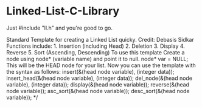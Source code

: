 # Linked-List-C-Library
Just #include "ll.h" and you're good to go.

Standard Template for creating a Linked List quicky.  Credit: Debasis Sidkar
Functions include:
    1. Insertion (including Head)
    2. Deletion
    3. Display
    4. Reverse
    5. Sort (Ascending, Descending)
To use this template
       Create a node using node* (variable name) and point it to null.
       node* var = NULL;
       This will be the HEAD node for your list.
    Now you can use the template with the syntax as follows:
    insert(&(head node variable), (integer data));
    insert_head(&(head node variable), (integer data));
    del_node(&(head node variable), (integer data));
    display(&(head node variable));
    reverse(&(head node variable));
    asc_sort(&(head node variable));
    desc_sort(&(head node variable));
*/